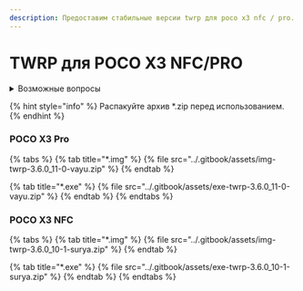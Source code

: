 ```yaml
---
description: Предоставим стабильные версии twrp для poco x3 nfc / pro.
---
```


# TWRP для POCO X3 NFC/PRO

<details>

<summary>Возможные вопросы</summary>

* [Как установить другое рекавери через TWRP?](../inst/install-recovery-by-twrp.md)
* [Как пользоваться автоустановщиком рекавери?](../inst/use-autoinstall-recovery.md)
* [Как установить recovery через cmd (ПК)?](../inst/install-recovery-by-cmd.md)
* [Когда и почему может слететь кастомное рекавери?](../imp/base.md#2-kastomnoe-rekaveri-twrp-orange-fox-i-dr.)
* Что есть автоустановщик? - Это \*.exe файл.

</details>

{% hint style="info" %}
Распакуйте архив \*.zip перед использованием.
{% endhint %}

### POCO X3 Pro <a href="#poco-x3-pro" id="poco-x3-pro"></a>

{% tabs %}
{% tab title="*.img" %}
{% file src="../.gitbook/assets/img-twrp-3.6.0_11-0-vayu.zip" %}
{% endtab %}

{% tab title="*.exe" %}
{% file src="../.gitbook/assets/exe-twrp-3.6.0_11-0-vayu.zip" %}
{% endtab %}
{% endtabs %}



### POCO X3 NFC <a href="#poco-x3-nfc" id="poco-x3-nfc"></a>

{% tabs %}
{% tab title="*.img" %}
{% file src="../.gitbook/assets/img-twrp-3.6.0_10-1-surya.zip" %}
{% endtab %}

{% tab title="*.exe" %}
{% file src="../.gitbook/assets/exe-twrp-3.6.0_10-1-surya.zip" %}
{% endtab %}
{% endtabs %}
